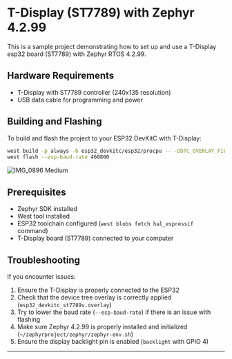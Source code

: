 # T-Display (ST7789) with Zephyr 4.2.99

This is a sample project demonstrating how to set up and use a T-Display esp32 board (ST7789) with Zephyr RTOS 4.2.99. 

## Hardware Requirements

- T-Display with ST7789 controller (240x135 resolution)
- USB data cable for programming and power

## Building and Flashing

To build and flash the project to your ESP32 DevKitC with T-Display:

```bash
west build -p always -b esp32_devkitc/esp32/procpu -- -DDTC_OVERLAY_FILE=boards/esp32_devkitc_st7789v.overlay
west flash --esp-baud-rate 460800
```

![IMG_0896 Medium](https://github.com/user-attachments/assets/5c404d14-0165-478c-8a1c-38c920d2eff0)


## Prerequisites

- Zephyr SDK installed
- West tool installed
- ESP32 toolchain configured (`west blobs fetch hal_espressif` command)
- T-Display board (ST7789) connected to your computer

## Troubleshooting

If you encounter issues:
1. Ensure the T-Display is properly connected to the ESP32
2. Check that the device tree overlay is correctly applied (`esp32_devkitc_st7789v.overlay`)
3. Try to lower the baud rate (`--esp-baud-rate`) if there is an issue with flashing
4. Make sure Zephyr 4.2.99 is properly installed and initialized (`~/zephyrproject/zephyr/zephyr-env.sh`)
5. Ensure the display backlight pin is enabled (`backlight` with GPIO 4)

---

